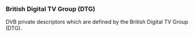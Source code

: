 ### British Digital TV Group (DTG)

DVB private descriptors which are defined by the British Digital TV Group (DTG).
